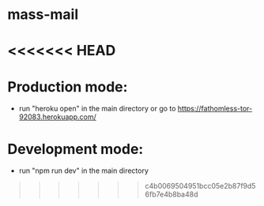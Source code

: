# mass-mail
<<<<<<< HEAD
=======

# Production mode:
  - run "heroku open" in the main directory or go to https://fathomless-tor-92083.herokuapp.com/


# Development mode:
  - run "npm run dev" in the main directory
  
>>>>>>> c4b0069504951bcc05e2b87f9d56fb7e4b8ba48d
